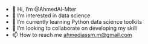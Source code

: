 - 👋 Hi, I’m @AhmedAl-Mter
- 👀 I’m interested in data science
- 🌱 I’m currently learning Python data science toolkits
- 💞️ I’m looking to collaborate on developing my skill
- 📫 How to reach me ahmedjassm.m@gmail.com

<!---
AhmedAl-Mter/AhmedAl-Mter is a ✨ special ✨ repository because its `README.md` (this file) appears on your GitHub profile.
You can click the Preview link to take a look at your changes.
--->

